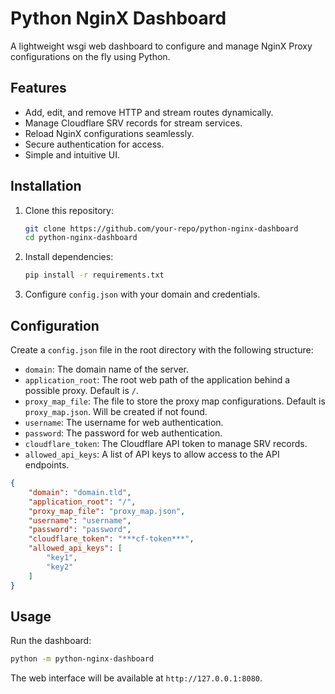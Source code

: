 # Python NginX Dashboard

A lightweight wsgi web dashboard to configure and manage NginX Proxy configurations on the fly using Python.

## Features
- Add, edit, and remove HTTP and stream routes dynamically.
- Manage Cloudflare SRV records for stream services.
- Reload NginX configurations seamlessly.
- Secure authentication for access.
- Simple and intuitive UI.

## Installation

1. Clone this repository:
   ```sh
   git clone https://github.com/your-repo/python-nginx-dashboard
   cd python-nginx-dashboard
   ```

2. Install dependencies:
   ```sh
   pip install -r requirements.txt
   ```

3. Configure `config.json` with your domain and credentials.

## Configuration

Create a `config.json` file in the root directory with the following structure:
- `domain`: The domain name of the server.
- `application_root`: The root web path of the application behind a possible proxy. Default is `/`.
- `proxy_map_file`: The file to store the proxy map configurations. Default is `proxy_map.json`. Will be created if not found.
- `username`: The username for web authentication.
- `password`: The password for web authentication.
- `cloudflare_token`: The Cloudflare API token to manage SRV records.
- `allowed_api_keys`: A list of API keys to allow access to the API endpoints.

```json
{
    "domain": "domain.tld",
    "application_root": "/",
    "proxy_map_file": "proxy_map.json",
    "username": "username",
    "password": "password",
    "cloudflare_token": "***cf-token***",
    "allowed_api_keys": [
        "key1",
        "key2"
    ]
}
```

## Usage

Run the dashboard:
```sh
python -m python-nginx-dashboard
```

The web interface will be available at `http://127.0.0.1:8080`.
